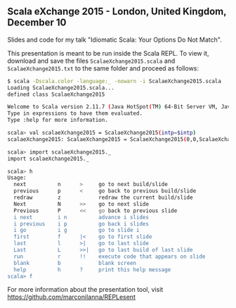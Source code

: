 ## Scala eXchange 2015 - London, United Kingdom, December 10

Slides and code for my talk "Idiomatic Scala: Your Options Do Not Match".

This presentation is meant to be run inside the Scala REPL.
To view it, download and save the files `ScalaeXchange2015.scala`
and `ScalaeXchange2015.txt` to the same folder and proceed as follows:

```sh
$ scala -Dscala.color -language:_ -nowarn -i ScalaeXchange2015.scala
Loading ScalaeXchange2015.scala...
defined class ScalaeXchange2015

Welcome to Scala version 2.11.7 (Java HotSpot(TM) 64-Bit Server VM, Java 1.8.0_66).
Type in expressions to have them evaluated.
Type :help for more information.

scala> val scalaeXchange2015 = ScalaeXchange2015(intp=$intp)
scalaeXchange2015: ScalaeXchange2015 = ScalaeXchange2015(0,0,ScalaeXchange2015.txt,false,false,scala.tools.nsc.interpreter.ILoop$ILoopInterpreter@46394f65)

scala> import scalaeXchange2015._
import scalaeXchange2015._

scala> h
Usage:
  next          n      >     go to next build/slide
  previous      p      <     go back to previous build/slide
  redraw        z            redraw the current build/slide
  Next          N      >>    go to next slide
  Previous      P      <<    go back to previous slide
  i next        i n          advance i slides
  i previous    i p          go back i slides
  i go          i g          go to slide i
  first         f      |<    go to first slide
  last          l      >|    go to last slide
  Last          L      >>|   go to last build of last slide
  run           r      !!    execute code that appears on slide
  blank         b            blank screen
  help          h      ?     print this help message
scala> f
```

For more information about the presentation tool, visit https://github.com/marconilanna/REPLesent
